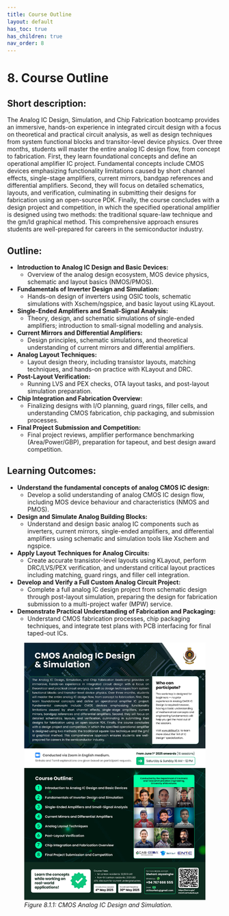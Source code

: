 ```yaml
---
title: Course Outline
layout: default
has_toc: true
has_children: true
nav_order: 8
---
```


# 8. Course Outline

## Short description: 

The Analog IC Design, Simulation, and Chip Fabrication bootcamp provides an immersive, hands-on experience in integrated circuit design with a focus on theoretical and practical circuit analysis, as well as design techniques from system functional blocks and transitor-level device physics. Over three months, students will master the entire analog IC design flow, from concept to fabrication. First, they learn foundational concepts and define an operational amplifier IC project. Fundamental concepts include CMOS devices emphasizing functionality limitations caused by short channel effects, single-stage amplifiers, current mirrors, bandgap references and differential amplifiers. Second, they will focus on detailed schematics, layouts, and verification, culminating in submitting their designs for fabrication using an open-source PDK. Finally, the course concludes with a design project and competition, in which the specified operational amplifier is designed using two methods: the traditional square-law technique and the gm/Id graphical method. This comprehensive approach ensures students are well-prepared for careers in the semiconductor industry.

## Outline:
- **Introduction to Analog IC Design and Basic Devices:**
    - Overview of the analog design ecosystem, MOS device physics, schematic and layout basics (NMOS/PMOS).
- **Fundamentals of Inverter Design and Simulation:**
    - Hands-on design of inverters using OSIC tools, schematic simulations with Xschem/ngspice, and basic layout using KLayout.
- **Single-Ended Amplifiers and Small-Signal Analysis:**
    - Theory, design, and schematic simulations of single-ended amplifiers; introduction to small-signal modelling and analysis.
- **Current Mirrors and Differential Amplifiers:**
    - Design principles, schematic simulations, and theoretical understanding of current mirrors and differential amplifiers.
- **Analog Layout Techniques:**
    - Layout design theory, including transistor layouts, matching techniques, and hands-on practice with KLayout and DRC.
- **Post-Layout Verification:**
    - Running LVS and PEX checks, OTA layout tasks, and post-layout simulation preparation.
- **Chip Integration and Fabrication Overview:**
    - Finalizing designs with I/O planning, guard rings, filler cells, and understanding CMOS fabrication, chip packaging, and submission processes.
- **Final Project Submission and Competition:**
    - Final project reviews, amplifier performance benchmarking (Area/Power/GBP), preparation for tapeout, and best design award competition.

## Learning Outcomes: 
- **Understand the fundamental concepts of analog CMOS IC design:**
    - Develop a solid understanding of analog CMOS IC design flow, including MOS device behaviour and characteristics (NMOS and PMOS).
- **Design and Simulate Analog Building Blocks:**
    - Understand and design basic analog IC components such as inverters, current mirrors, single-ended amplifiers, and differential amplifiers using schematic and simulation tools like Xschem and ngspice.
- **Apply Layout Techniques for Analog Circuits:**
    - Create accurate transistor-level layouts using KLayout, perform DRC/LVS/PEX verification, and understand critical layout practices including matching, guard rings, and filler cell integration.
- **Develop and Verify a Full Custom Analog Circuit Project:**
    - Complete a full analog IC design project from schematic design through post-layout simulation, preparing the design for fabrication submission to a multi-project wafer (MPW) service.
- **Demonstrate Practical Understanding of Fabrication and Packaging:**
    - Understand CMOS fabrication processes, chip packaging techniques, and integrate test plans with PCB interfacing for final taped-out ICs.

<figure>
  <img src="./images/flyer.jpg" alt="CMOS Analog IC Design and Simulation" width="500">
  <figcaption><em>Figure 8.1.1: CMOS Analog IC Design and Simulation.</em></figcaption>
</figure>